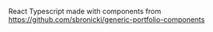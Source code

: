 React Typescript made with components from https://github.com/sbronicki/generic-portfolio-components
